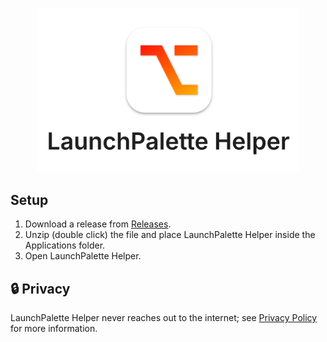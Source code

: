 <p align="center">
    <picture>
        <source media="(prefers-color-scheme: dark)" srcset="https://github.com/LaunchPalette/Helper/blob/main/icon.png">
        <img src="https://github.com/LaunchPalette/Helper/blob/main/icon-light.png" alt="LaunchPalette Helper" width="420"/> 
    </picture
</p>

## Setup

1. Download a release from [Releases](https://github.com/LaunchPalette/Helper/releases).
2. Unzip (double click) the file and place LaunchPalette Helper inside the Applications folder.
3. Open LaunchPalette Helper.

## 🔒 Privacy

LaunchPalette Helper never reaches out to the internet; see [Privacy Policy](https://seungwoochoe.github.io/legal/launchpalette/privacy) for more information.
